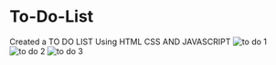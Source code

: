 # To-Do-List
Created  a TO DO LIST Using HTML CSS AND JAVASCRIPT
![to do 1](https://github.com/user-attachments/assets/5d2faab8-2803-452d-b955-deb21a61c03d)
![to do 2](https://github.com/user-attachments/assets/f268c824-14d8-4e19-a75d-b3caafd7d53e)
![to do 3](https://github.com/user-attachments/assets/9f43e0bd-17e2-43d5-9da4-ee50820b9d25)
